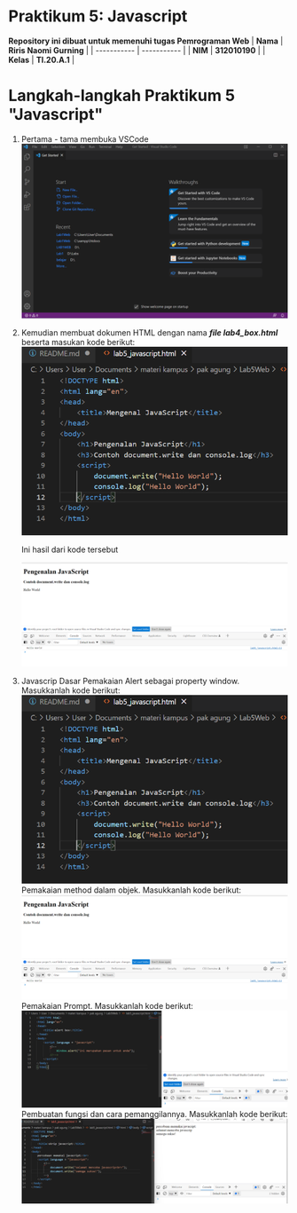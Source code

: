 # Praktikum 5: Javascript

<strong>Repository ini dibuat untuk memenuhi tugas Pemrograman Web</strong>
| <strong>Nama</strong>      | <strong>Riris Naomi Gurning</strong>  |
| ----------- | ----------- |
| <strong>NIM</strong>     | <strong>312010190</strong>       |
| <strong>Kelas</strong>   | <strong>TI.20.A.1</strong>        |

# Langkah-langkah Praktikum 5 "Javascript"

1. Pertama - tama membuka VSCode
 ![](Foto/foto1.png)

2. Kemudian membuat dokumen HTML dengan nama <b><i>file lab4_box.html</i></b> beserta masukan kode berikut:
 ![](Foto/foto2.png)<p>Ini hasil dari kode tersebut</p>
 ![](Foto/foto3.png)

3. Javascrip Dasar
Pemakaian Alert sebagai property window. Masukkanlah kode berikut:
![](Foto/foto2.png)
Pemakaian method dalam objek. Masukkanlah kode berikut:
![](Foto/foto3.png)
Pemakaian Prompt. Masukkanlah kode berikut:
![](Foto/foto4.png)
Pembuatan fungsi dan cara pemanggilannya. Masukkanlah kode berikut:
![](Foto/foto5.png)